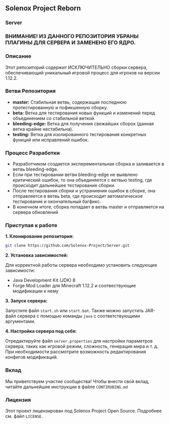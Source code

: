 ## Solenox Project Reborn 
### Server

### ВНИМАНИЕ! ИЗ ДАННОГО РЕПОЗИТОРИЯ УБРАНЫ ПЛАГИНЫ ДЛЯ СЕРВЕРА И ЗАМЕНЕНО ЕГО ЯДРО.

### Описание

Этот репозиторий содержит ИСКЛЮЧИТЕЛЬНО сборки сервера, обеспечивающий уникальный игровой процесс для игроков на версии 1.12.2.

### Ветви Репозитория

* **master:** Стабильная ветвь, содержащая последнюю протестированную и пофикшенную сборку.
* **beta:** Ветка для тестирования новых функций и изменений перед объединением со стабильной веткой.
* **bleeding-edge:** Ветка для получения свежайших сборок (данная ветка крайне нестабильна).
* **testing:** Ветка для изолированного тестирования конкретных функций или исправлений ошибок.

### Процесс Разработки

* Разработчиком создается эксперементальная сборка и заливается в ветвь bleeding-edge.
* Если при тестировании ветви bleeding-edge не выявлено критический ошибок, то она объединяется с ветвью testing, где происходит дальнейшее тестирование сборки.
* После тестирования сборки и устраниения ошибок в сборке, она отправляется в ветвь beta, где происходит автоматическое тестирование и окончательный багфикс.
* В конечном итоге, сборка попадает в ветвь master и отправляется на сервера обновлений     

### Приступая к работе

**1. Клонирование репозитория:**

```bash
git clone https://github.com/Solenox-Project/Server.git
```

**2. Установка зависимостей:**

Для корректной работы сервера необходимо установить следующие зависимости:

* Java Development Kit (JDK) 8
* Forge Mod Loader для Minecraft 1.12.2 и соотвествующие модификации к нему

**3. Запуск сервера:**

Запустите файл `start.sh` или `start.bat`. Также можно запустить JAR-файл сервера с помощью команды `java` с соответствующими аргументами.

**4. Настройка сервера под себя:**

Отредактируйте файл `server.properties` для настройки параметров сервера, таких как игровой режим, сложность, генерация мира и т. д. При необходимости рассмотрите возможность редактирования конфигов модификаций.


### Вклад

Мы приветствуем участие сообщества! Чтобы внести свой вклад, читайте дальнейшие инструкции в файле `CONTIRUBING.md`

### Лицензия

Этот проект лицензирован под Solenox Project Open Source. Подробнее см. файл `LICENSE`.
